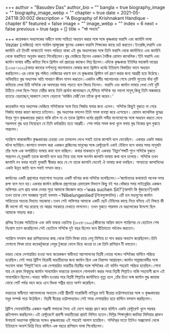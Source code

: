 +++
author = "Basudev Das"
author_bio = ""
bangla = true
biography_image = ""
biography_image_webp = ""
chapter = true
date = 2021-05-24T18:30:00Z
description = "A Biography of Krishnakant Handique - chapter 6"
featured = false
image = ""
image_webp = ""
index = 6
next = false
previous = true
tags = []
title = "ষষ্ঠ অধ্যায়"

+++
কয়েকজন অধ্যাপকের অধীনে ভাষা সাহিত্য অধ্যয়ন করার সঙ্গে সঙ্গে কৃষ্ণকান্ত ফরাসি এবং জার্মানি ভাষা Vezier (ভেজিয়ে) নামে প্যারিস ল্যাঙ্গুয়েজ স্কুলের একজন ফরাসি শিক্ষকের কাছে চর্চা করতেন।ইংরেজি,ফরাসি এবং জার্মানি এই তিনটি ভাষাতেই সমান পাণ্ডিত্য থাকা এই বৃদ্ধ অধ্যাপকের সঙ্গে তিনি ফরাসি থেকে জার্মানিতে এবং জার্মানি থেকে ফরাসিতে অনুবাদ করতে শিখেছিলেন।বৃ্দ্ধ ভেজিয়ে ছিলেন একজন নৈষ্ঠিক রোমান ক্যাথলিক।ইনি ফরাসি এবং জার্মান ভাষায় ধর্মীয় কবিতা লিখে খ্রিস্টান ধর্ম প্রচারের কাজেও লিপ্ত ছিলেন।এদিকে কৃষ্ণকান্ত ইটালির মহাকবি দান্তের (১২৬৫-১৩২১)অমর কাব্যের দর্শনতত্ত্ব ভালোভাবে বোঝার জন্য খ্রিস্টান ধর্মের ইতিহাস বিস্তারিত ভাবে অধ্যয়ন করছিলেন।এর থেকে বৃদ্ধ পন্ডিত ভেজিয়ের ধারণা হল যে কৃষ্ণকান্ত খ্রিস্টান ধর্ম গ্রহণ করার জন্য আগ্রহী হয়ে উঠেছে।অবিবাহিত বৃদ্ধ অধ্যাপক অতি সাধারণ জীবন যাপন করতেন।একদিন ধর্মীয় আলোচনার শেষে রেশমি সুতোয় বাঁধা দুটি কবিতায় লেখা চিঠি সন্দিকৈ কে অবসরের সময় পড়তে বলে বিদায় নিলেন। ফরাসি এবং জার্মান ভাষায় লেখা সেই দুটি চিঠিতে লেখা ছিল-‘মাতা মেরীর কাছে তিনি প্রার্থনা জানাচ্ছেন যে,মঁসিয়ে সন্দিকৈ বড় ভালো মানুষ,কিন্তু তিনি অন্ধকারে হাতড়ে বেড়াচ্ছেন,আকাশে ভেসে বেড়ানো ‘ভার্জিন মেরী’যেন তাঁকে কৃপা করেন।’

কয়েকদিন পরে অধ্যাপক ভেজিয়ে সন্দিকৈকে সঙ্গে নিয়ে গির্জায় যাবার জন্য এলেন। সন্দিকৈ কিছুই বুঝতে না পেরে গির্জায় যাবার কারণ জানতে চাইলেন। বৃদ্ধ অধ্যাপক বললেন তিনি সমস্ত ব্যবস্থা করে এসেছেন। রোমান ক্যাথলিক বৃ্দ্ধের উত্তর শুনে কৃষ্ণকান্তের বুঝতে বাকি রইল না যে তাকে খ্রিস্টান ধর্মের গ্রন্থাদি গভীর মনোযোগের সঙ্গে অধ্যয়ন করতে দেখে সরলমনা বৃদ্ধ ধরে নিয়েছেন যে তিনি ধর্মান্তরিত হতে আগ্রহী। শেষ পর্যন্ত সমস্ত কথা খুলে বলায় বৃদ্ধ নিজের ভুল বুঝতে পারলেন।

প্যারিসে থাকাকালীন কৃষ্ণকান্তের চেহারা এবং চালচলন দেখে সবাই তাকে জাপানি বলে ভেবেছিল। একবার একটা মজার ঘটনা ঘটেছিল।জাপানে বসবাস করা একজন ব্রাজিলের মানুষের সঙ্গে রেস্টুরেন্টে একই টেবিলে বসে খাবার সময় মানুষটা তাঁর সঙ্গে এক অপরিচিত ভাষায় কথা বলে যাচ্ছিল। কথার মাঝখানে দুই একবার ‘নিপ্পন’শব্দটি শুনে সন্দিকৈ বুঝতে পারলেন যে,যুবকটি তাকে জাপানি বলে ধরে নিয়ে তার সঙ্গে অনর্গল জাপানি ভাষায় কথা বলে চলেছে। সন্দিকৈ তখন জাপানি নন বলার পরেই যুবকটি স্বীকার করে যে সে তাকে জাপানি ভেবেই ঐ ভাষায় কথা বলছিল। পাশ্চাত্ত্যে জাপানিদের একটা উন্নত জাতি বলে সবাই সম্মান করে।

জার্মানের একটি গ্রন্থাগারে পড়াশোনা সংক্রান্ত একটি ঘটনার কথা সন্দিকৈ বলেছিলেন।–‘জার্মানদের কথাবার্তা অনেক সময় রুক্ষ বলে মনে হয়।একবার জার্মান রাজ্যিক গ্রন্থাগারের রেফারেন্স বিভাগে কিছু বই পত্র খোঁজার সময় লাইব্রেরির একজন অফিসার এসে প্রায় ধমক দেবার সুরে আমাকে জিজ্ঞেস করে –‘was suchen Sit?’(আপনি কি খুঁজছেন?)আমি তখন তাকে বেশ অবজ্ঞার সুরেই বললাম –‘Nibelungenlied’(নিবেলুঙ্গেননিদ)।এটি হল মধ্যযুগের জার্মান সাহিত্যের অত্যন্ত বিখ্যাত মহাকাব্য।তখন সেই অফিসার আমাকে একটি ছোট টেবিলের কাছে নিয়ে বসিয়ে এই বিষয়ে কী কী ভালো বই পত্র রয়েছে তা আগ্রহ সহকারে দেখাতে লাগলেন। তখন বুঝতে পারলাম যে ভদ্রলোকের উদ্দেশ্য ছিল আমাকে সাহায্য করা।

প্রসিদ্ধ ইংরেজ সাহিত্যিক এবং কবি অস্কার ওয়াইল্ড (১৮৫৪-১৯০০)জীবনের অন্তিম কালে প্যারিসের যে হোটেলে শেষ নিঃশ্বাস ত্যাগ করেছিলেন সেই হোটেলে সন্দিকৈ দুই বছর ছিলেন বলে রীতিমতো গর্ববোধ করতেন।

প্যারিসে বসবাস করা রাশিয়ানদের কাছ থেকে তিনি ফিকা চায়ে লেবু মিশিয়ে চা পান করার অভ্যাস করেছিলেন।চিনি মেশানো ফিকা চায়ে কয়েকটুকরো লেবুর টুকরো ফেলে দিয়ে খাওয়া চা কে তিনি রাশিয়ান টী বলতেন।

ভারত থেকে দেশান্তরিত হওয়া অন্য কয়েকজন স্বাধীনতা আন্দোলনের বিপ্লবী নেতার সঙ্গেও সন্দিকৈর বার্লিনে পরিচয় হয়েছিল।সেই সময় ব্রিটিশ বিরোধী ভারতীয়দের জন্য জার্মান ছিল এক নিরাপদ আশ্রয়স্থল।জার্মান সাম্রাজ্যবাদীর সঙ্গে সংযোগ থাকা ‘পিল্লাই’নামে এক দেশান্তরিত ভারতীয় বিপ্লবীর সঙ্গে সন্দিকৈর এই বার্লিন শহরেই পরিচয় হয়েছিল।শোনা যায় যে প্রথম বিশ্বযুদ্ধে জার্মান সাবমেরিন ভারতের স্থলভাগে গোলাবর্ষণ করার সময় বিপ্লবী পিল্লাইও নাকি সহযোগী রূপে এই সাবমেরিনে ছিলেন।ভারত স্বাধীন হওয়ার পরে বিপ্লবী পিল্লাইর জার্মানিতে মৃত্যু হলে ,তাঁর চিতা ভস্ম জার্মান যুদ্ধ জাহাজ বোম্বে পোর্ট পর্যন্ত বহন করে এনে বিধবা পত্নীর হাতে অর্পণ করেছিল।

ভারতের স্বাধীনতা আন্দোলনের অন্যতম নেত্রী শ্রীমতী সরোজিনী নাইডুর ভাই বীরেন্দ্র চট্টোপাধ্যায়ের সঙ্গে ও কৃষ্ণকান্তের মধুর সম্পর্ক গড়ে উঠেছিল। বিপ্লবী বীরেন্দ্র চট্টোপাধ্যায়ও সেই সময় দেশান্তরিত হয়ে বার্লিনে বসবাস করছিলেন।

ব্রিটিশ সেনাবাহিনীর একজন পঞ্জাবী পলাতক সৈন্য এই দেশে আশ্রয় গ্রহণ করে বার্লিনে একটা রেস্টুরেন্ট খুলে পরবার প্রতিপালন করছিলেন।এই রেস্টুরেন্টে প্রবাসী ভারতীয়েরা প্রায়ই মিলিত হতেন।দিল্লির শিক্ষানুষ্ঠান জামিয়া মিলিয়ার প্রাক্তন উপাচার্য অধ্যাপক মুজিবের সঙ্গেও কৃষ্ণকান্তের এই শহরেই আলাপ হয়েছিল। সন্দিকৈ্র মতো তিনিও অক্সফোর্ড থেকে ইতিহাসে অনার্স ডিগ্রি নিয়ে বার্লিনে এক বছরে রাশিয়ান ভাষা শিখেছিলেন।